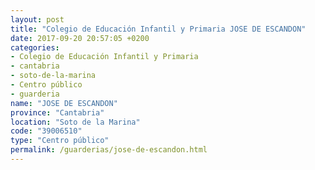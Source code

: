 ```yaml
---
layout: post
title: "Colegio de Educación Infantil y Primaria JOSE DE ESCANDON"
date: 2017-09-20 20:57:05 +0200
categories:
- Colegio de Educación Infantil y Primaria
- cantabria
- soto-de-la-marina
- Centro público
- guarderia
name: "JOSE DE ESCANDON"
province: "Cantabria"
location: "Soto de la Marina"
code: "39006510"
type: "Centro público"
permalink: /guarderias/jose-de-escandon.html
---
```

